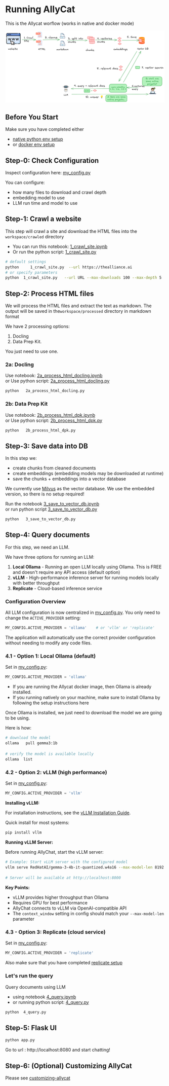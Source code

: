 # Running AllyCat

This is the Allycat worflow (works in native and docker mode)

![](../assets/rag-website-1.png)


## Before You Start

Make sure you have completed either

- [native python env setup](running-natively.md)
- or [docker env setup](running-in-docker.md)


## Step-0: Check Configuration

Inspect configuration here: [my_config.py](../my_config.py)

You can configure:

- how many files to download and crawl depth
- embedding model to use
- LLM run time and model to use

## Step-1: Crawl a website

This step will crawl a site and download the HTML files into the `workspace/crawled` directory

- You can run this notebook: [1_crawl_site.ipynb](1_crawl_site.ipynb)
- Or run the python script: [1_crawl_site.py](1_crawl_site.py)

```bash
# default settings
python     1_crawl_site.py  --url https://thealliance.ai
# or specify parameters
python  1_crawl_site.py   --url URL --max-downloads 100 --max-depth 5
```


## Step-2: Process HTML files

We will process the HTML files and extract the text as markdown.  The output will be saved in the`workspace/processed` directory in markdown format

We have 2 processing options:
1. Docling
2. Data Prep Kit.  

You just need to use one.

### 2a: Docling

Use notebook:  [2a_process_html_docling.ipynb](2a_process_html_docling.ipynb)  
or Use python script: [2a_process_html_docling.py](2a_process_html_docling.py)

```bash
python   2a_process_html_docling.py
```

### 2b: Data Prep Kit

Use notebook: [2b_process_html_dpk.ipynb](2b_process_html_dpk.ipynb)  
or Use python script: [2b_process_html_dpk.py](2b_process_html_dpk.py)

```bash
python   2b_process_html_dpk.py
```

## Step-3: Save data into DB

In this step we:

- create chunks from cleaned documents
- create embeddings (embedding models may be downloaded at runtime)
- save the chunks + embeddings into a vector database

We currently use [Milvus](https://milvus.io/) as the vector database.  We use the embedded version, so there is no setup required!


Run the notebook [3_save_to_vector_db.ipynb](3_save_to_vector_db.ipynb)  
or run python script [3_save_to_vector_db.py](3_save_to_vector_db.py)

```bash
python   3_save_to_vector_db.py
```

## Step-4: Query documents

For this step, we need an LLM.

We have three options for running an LLM:

1. **Local Ollama** - Running an open LLM locally using Ollama. This is FREE and doesn't require any API access (default option)
2. **vLLM** - High-performance inference server for running models locally with better throughput
3. **Replicate** - Cloud-based inference service

### Configuration Overview

All LLM configuration is now centralized in [my_config.py](../my_config.py). You only need to change the `ACTIVE_PROVIDER` setting:

```python
MY_CONFIG.ACTIVE_PROVIDER = 'ollama'    # or 'vllm' or 'replicate'
```

The application will automatically use the correct provider configuration without needing to modify any code files.

### 4.1 - Option 1: Local Ollama (default) 

Set in [my_config.py](../my_config.py):

```python
MY_CONFIG.ACTIVE_PROVIDER = 'ollama'
```

- If you are running the Allycat docker image, then Ollama is already installed.  
- If you running natively on your machine, make sure to install Ollama by following the setup instructions here

Once Ollama is installed, we just need to download the model we are going to be using.

Here is how:

```bash
# download the model
ollama   pull gemma3:1b

# verify the model is available locally
ollama  list
```

### 4.2 - Option 2: vLLM (high performance)

Set in [my_config.py](../my_config.py):

```python
MY_CONFIG.ACTIVE_PROVIDER = 'vllm'
```

**Installing vLLM:**

For installation instructions, see the [vLLM Installation Guide](https://docs.vllm.ai/en/latest/getting_started/installation.html).

Quick install for most systems:
```bash
pip install vllm
```

**Running vLLM Server:**

Before running AllyChat, start the vLLM server:

```bash
# Example: Start vLLM server with the configured model
vllm serve RedHatAI/gemma-3-4b-it-quantized.w4a16 --max-model-len 8192

# Server will be available at http://localhost:8000
```

**Key Points:**
- vLLM provides higher throughput than Ollama
- Requires GPU for best performance
- AllyChat connects to vLLM via OpenAI-compatible API
- The `context_window` setting in config should match your `--max-model-len` parameter

### 4.3 - Option 3: Replicate (cloud service)

Set in [my_config.py](../my_config.py):

```python
MY_CONFIG.ACTIVE_PROVIDER = 'replicate'
```

Also make sure that you have completed [replicate setup](running-natively.md#step-4-replicate-setup-optional)

### Let's run the query

Query documents using LLM

- using notebook [4_query.ipynb](4_query.ipynb)
- or running python script: [4_query.py](4_query.py)

```bash
python  4_query.py
```

## Step-5: Flask UI

```bash
python app.py
```
Go to url : http://localhost:8080  and start chatting!

## Step-6: (Optional) Customizing AllyCat

Please see [customizing-allycat](customizing-allycat.md)